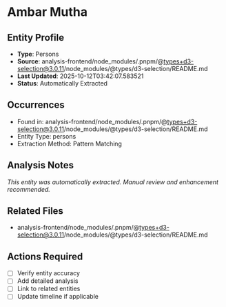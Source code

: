 # Ambar Mutha

## Entity Profile
- **Type**: Persons
- **Source**: analysis-frontend/node_modules/.pnpm/@types+d3-selection@3.0.11/node_modules/@types/d3-selection/README.md
- **Last Updated**: 2025-10-12T03:42:07.583521
- **Status**: Automatically Extracted

## Occurrences
- Found in: analysis-frontend/node_modules/.pnpm/@types+d3-selection@3.0.11/node_modules/@types/d3-selection/README.md
- Entity Type: persons
- Extraction Method: Pattern Matching

## Analysis Notes
*This entity was automatically extracted. Manual review and enhancement recommended.*

## Related Files
- analysis-frontend/node_modules/.pnpm/@types+d3-selection@3.0.11/node_modules/@types/d3-selection/README.md

## Actions Required
- [ ] Verify entity accuracy
- [ ] Add detailed analysis
- [ ] Link to related entities
- [ ] Update timeline if applicable

